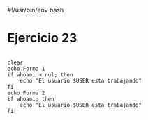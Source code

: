 #!/usr/bin/env bash
# Ejercicio 23
<pre>
<code>
clear
echo Forma 1
if whoami > nul; then
	echo "El usuario $USER esta trabajando"
fi
echo Forma 2
if whoami; then
	echo "El usuario $USER esta trabajando"
fi
</pre>
</code>
